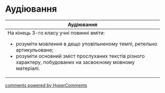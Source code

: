<div id="hypercomments_widget" class="js-hypercomments-widget invisible"></div>

# Аудіювання

<table>
<thead>
  <tr>
    <th>Аудіювання</th>
  </tr>
</thead>
<tbody>
<td style="vertical-align:top !important;">
На кінець 3-го класу учні повинні вміти:
<ul>
<li>розуміти мовлення в дещо уповільненому темпі, ретельно артикульоване;</li>
<li>розуміти основний зміст прослуханих текстів різного характеру, побудованих на засвоєному мовному матеріалі.</li>
</ul>
</td>
</tbody>
</table>

<div class="js-hypercomments-container">
    <a href="http://hypercomments.com" class="hc-link" title="comments widget">comments powered by HyperComments</a>
</div>